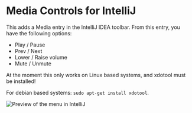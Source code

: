 Media Controls for IntelliJ
====

This adds a Media entry in the IntelliJ IDEA toolbar. 
From this entry, you have the following options:

* Play / Pause
* Prev / Next 
* Lower / Raise volume
* Mute / Unmute

At the moment this only works on Linux based systems, and xdotool must be installed!

For debian based systems: `sudo apt-get install xdotool`.

![Preview of the menu in IntelliJ](http://it-ca.net/Insanity/media_menu.png)





